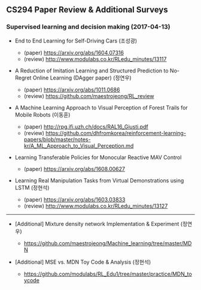 ## CS294 Paper Review & Additional Surveys

### Supervised learning and decision making (2017-04-13)

 - End to End Learning for Self-Driving Cars (조성광)  
    - (paper) https://arxiv.org/abs/1604.07316  
    - (review) http://www.modulabs.co.kr/RLedu_minutes/13117  
    
 - A Reduction of Imitation Learning and Structured Prediction to No-Regret Online Learning (DAgger paper) (정연우)  
    - (paper) https://arxiv.org/abs/1011.0686  
    - (review) https://github.com/maestrojeong/RL_review  
    
 - A Machine Learning Approach to Visual Perception of Forest Trails for Mobile Robots (이동훈)  
    - (paper) http://rpg.ifi.uzh.ch/docs/RAL16_Giusti.pdf   
    - (review) https://github.com/dhfromkorea/reinforcement-learning-papers/blob/master/notes-kr/A_ML_Approach_to_Visual_Perception.md   
    
 - Learning Transferable Policies for Monocular Reactive MAV Control   
    - (paper) https://arxiv.org/abs/1608.00627   
    
 - Learning Real Manipulation Tasks from Virtual Demonstrations using LSTM (정현석)  
    - (paper) https://arxiv.org/abs/1603.03833  
    - (review) http://www.modulabs.co.kr/RLedu_minutes/13127
 ----   
 - [Additional] Mixture density network Implementation & Experiment (정연우)  
    - https://github.com/maestrojeong/Machine_learning/tree/master/MDN
    
 - [Additional] MSE vs. MDN Toy Code & Analysis (정현석)
    - https://github.com/modulabs/RL_Edu1/tree/master/practice/MDN_toycode
    
    
    
    